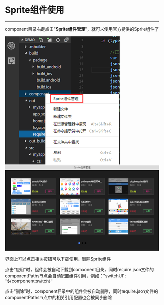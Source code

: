 # Sprite组件使用

----------

component目录右键点击"**Sprite组件管理**"，就可以使用官方提供的Sprite组件了

<img src="image/componentsmanage/componentsmanage.png" />

<img src="image/component1.png" />

界面上可以点击相关按钮可以下载使用、删除Sprite组件

点击“应用”时，组件会被自动下载到component目录，同时require.json文件的componentPaths节点会自动配置组件引用，例如："switchUI": "${component:switch}"

点击“删除”时，component目录中的组件会被自动删除，同时require.json文件的componentPaths节点中的相关引用配置也会被同步删除